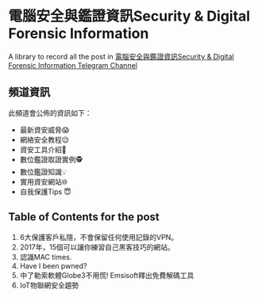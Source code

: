 # 電腦安全與鑑證資訊Security & Digital Forensic Information 

A library to record all the post in [電腦安全與鑑證資訊Security & Digital Forensic Information Telegram Channel](https://telegram.me/secforinfo)

## 頻道資訊
此頻道會公佈的資訊如下：
- 最新資安威脅😱
- 網絡安全教程😌
- 資安工具介紹🔑
- 數位鑑證取證實例🕵
- 數位鑑證知識💡
- 實用資安網站🌐
- 自我保護Tips 😇

## Table of Contents for the post
1. 6大保護客戶私隱，不會保留任何使用記錄的VPN。
2. 2017年，15個可以讓你練習自己黑客技巧的網站。
3. 認識MAC times.
4. Have I been pwned?
5. 中了勒索軟體Globe3不用慌! Emsisoft釋出免費解碼工具
6. IoT物聯網安全趨勢